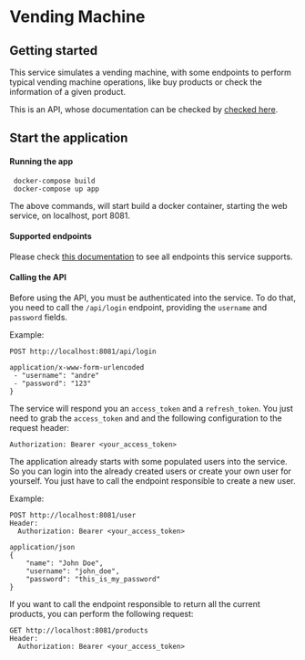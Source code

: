 # Vending Machine


## Getting started

This service simulates a vending machine, with some endpoints to perform typical vending machine operations, like buy products or check the information of a given product.

This is an API, whose documentation can be checked by [checked here](./docs/mvp-vending-machine-api.pdf).

## Start the application

#### Running the app

```
 docker-compose build
 docker-compose up app
```

The above commands, will start build a docker container, starting the web service, on localhost, port 8081.

#### Supported endpoints

Please check [this documentation](./docs/mvp-vending-machine-api.pdf) to see all endpoints this service supports.

#### Calling the API

Before using the API, you must be authenticated into the service. To do that, you need to call the `/api/login` endpoint, providing the `username` and `password` fields.

Example:
```
POST http://localhost:8081/api/login

application/x-www-form-urlencoded
 - "username": "andre"
 - "password": "123"
}
```

The service will respond you an `access_token` and a `refresh_token`. You just need to grab the `access_token` and and the following configuration to the request header:

```
Authorization: Bearer <your_access_token>
```

The application already starts with some populated users into the service. So you can login into the already created users or create your own user for yourself. You just have to call the endpoint responsible to create a new user.

Example:
```
POST http://localhost:8081/user
Header: 
  Authorization: Bearer <your_access_token>
  
application/json
{
    "name": "John Doe",
    "username": "john_doe",
    "password": "this_is_my_password"
}
```


If you want to call the endpoint responsible to return all the current products, you can perform the following request:

```
GET http://localhost:8081/products
Header: 
  Authorization: Bearer <your_access_token>
```
